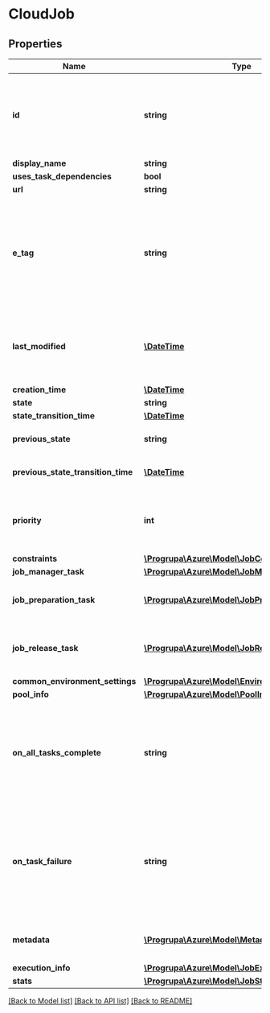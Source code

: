 # CloudJob

## Properties
Name | Type | Description | Notes
------------ | ------------- | ------------- | -------------
**id** | **string** | The ID can contain any combination of alphanumeric characters including hyphens and underscores, and cannot contain more than 64 characters. It is common to use a GUID for the id. | [optional] 
**display_name** | **string** |  | [optional] 
**uses_task_dependencies** | **bool** |  | [optional] 
**url** | **string** |  | [optional] 
**e_tag** | **string** | This is an opaque string. You can use it to detect whether the job has changed between requests. In particular, you can be pass the ETag when updating a job to specify that your changes should take effect only if nobody else has modified the job in the meantime. | [optional] 
**last_modified** | [**\DateTime**](\DateTime.md) | This is the last time at which the job level data, such as the job state or priority, changed. It does not factor in task-level changes such as adding new tasks or tasks changing state. | [optional] 
**creation_time** | [**\DateTime**](\DateTime.md) |  | [optional] 
**state** | **string** |  | [optional] 
**state_transition_time** | [**\DateTime**](\DateTime.md) |  | [optional] 
**previous_state** | **string** | This property is not set if the job is in its initial Active state. | [optional] 
**previous_state_transition_time** | [**\DateTime**](\DateTime.md) | This property is not set if the job is in its initial Active state. | [optional] 
**priority** | **int** | Priority values can range from -1000 to 1000, with -1000 being the lowest priority and 1000 being the highest priority. The default value is 0. | [optional] 
**constraints** | [**\Progrupa\Azure\Model\JobConstraints**](JobConstraints.md) |  | [optional] 
**job_manager_task** | [**\Progrupa\Azure\Model\JobManagerTask**](JobManagerTask.md) |  | [optional] 
**job_preparation_task** | [**\Progrupa\Azure\Model\JobPreparationTask**](JobPreparationTask.md) | The Job Preparation task is a special task run on each node before any other task of the job. | [optional] 
**job_release_task** | [**\Progrupa\Azure\Model\JobReleaseTask**](JobReleaseTask.md) | The Job Release task is a special task run at the end of the job on each node that has run any other task of the job. | [optional] 
**common_environment_settings** | [**\Progrupa\Azure\Model\EnvironmentSetting[]**](EnvironmentSetting.md) |  | [optional] 
**pool_info** | [**\Progrupa\Azure\Model\PoolInformation**](PoolInformation.md) |  | [optional] 
**on_all_tasks_complete** | **string** | Permitted values are: noaction – do nothing. The job remains active unless terminated or disabled by some other means. terminatejob – terminate the job. The job&#39;s terminateReason is set to &#39;AllTasksComplete&#39;. The default is noaction. | [optional] 
**on_task_failure** | **string** | Permitted values are: noaction – do nothing. performexitoptionsjobaction – take the action associated with the task exit condition in the task&#39;s exitConditions collection. (This may still result in no action being taken, if that is what the task specifies.) The default is noaction. | [optional] 
**metadata** | [**\Progrupa\Azure\Model\MetadataItem[]**](MetadataItem.md) | The Batch service does not assign any meaning to metadata; it is solely for the use of user code. | [optional] 
**execution_info** | [**\Progrupa\Azure\Model\JobExecutionInformation**](JobExecutionInformation.md) |  | [optional] 
**stats** | [**\Progrupa\Azure\Model\JobStatistics**](JobStatistics.md) |  | [optional] 

[[Back to Model list]](../README.md#documentation-for-models) [[Back to API list]](../README.md#documentation-for-api-endpoints) [[Back to README]](../README.md)


